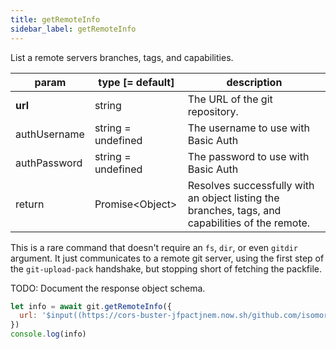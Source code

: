```yaml
---
title: getRemoteInfo
sidebar_label: getRemoteInfo
---
```


List a remote servers branches, tags, and capabilities.

| param         | type [= default]      | description                                                                                      |
| ------------- | --------------------- | ------------------------------------------------------------------------------------------------ |
| **url**       | string                | The URL of the git repository.                                                                   |
| authUsername  | string   = undefined  | The username to use with Basic Auth                                                              |
| authPassword  | string   = undefined  | The password to use with Basic Auth                                                              |
| return        | Promise\<Object\>     | Resolves successfully with an object listing the branches, tags, and capabilities of the remote. |

This is a rare command that doesn't require an `fs`, `dir`, or even `gitdir` argument.
It just communicates to a remote git server, using the first step of the `git-upload-pack` handshake, but stopping short of fetching the packfile.

TODO: Document the response object schema.

```js live
let info = await git.getRemoteInfo({
  url: '$input((https://cors-buster-jfpactjnem.now.sh/github.com/isomorphic-git/isomorphic-git.git))'
})
console.log(info)

```
